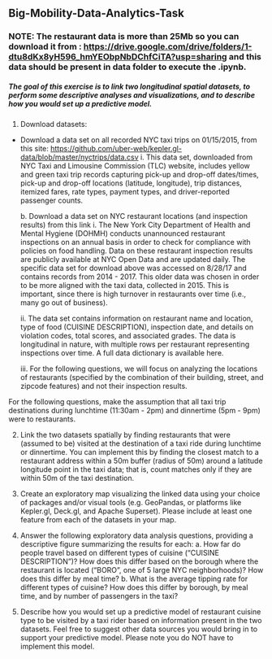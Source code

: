 ## Big-Mobility-Data-Analytics-Task

### NOTE: The restaurant data is more than 25Mb so you can download it from : https://drive.google.com/drive/folders/1-dtu8dKx8yH596_hmYEObpNbDChfCiTA?usp=sharing and this data should be present in data folder to execute the .ipynb.

##### The goal of this exercise is to link two longitudinal spatial datasets, to perform some descriptive analyses and visualizations, and to describe how you would set up a predictive model.


1. Download datasets:
- Download a data set on all recorded NYC taxi trips on 01/15/2015, from this site:
https://github.com/uber-web/kepler.gl-data/blob/master/nyctrips/data.csv
    i. This data set, downloaded from NYC Taxi and Limousine Commission (TLC) website,
    includes yellow and green taxi trip records capturing pick-up and drop-off dates/times,
    pick-up and drop-off locations (latitude, longitude), trip distances, itemized fares, rate
    types, payment types, and driver-reported passenger counts.

  b. Download a data set on NYC restaurant locations (and inspection results) from this link
    i. The New York City Department of Health and Mental Hygiene (DOHMH) conducts
    unannounced restaurant inspections on an annual basis in order to check for compliance
    with policies on food handling. Data on these restaurant inspection results are publicly
    available at NYC Open Data and are updated daily. The specific data set for download
    above was accessed on 8/28/17 and contains records from 2014 - 2017. This older data
    was chosen in order to be more aligned with the taxi data, collected in 2015. This is
    important, since there is high turnover in restaurants over time (i.e., many go out of
    business).
    
    ii. The data set contains information on restaurant name and location, type of food
    (CUISINE DESCRIPTION), inspection date, and details on violation codes, total scores,
    and associated grades. The data is longitudinal in nature, with multiple rows per
    restaurant representing inspections over time. A full data dictionary is available here.
    
    iii. For the following questions, we will focus on analyzing the locations of restaurants
    (specified by the combination of their building, street, and zipcode features) and not
    their inspection results.

For the following questions, make the assumption that all taxi trip destinations during lunchtime (11:30am -
2pm) and dinnertime (5pm - 9pm) were to restaurants.

2. Link the two datasets spatially by finding restaurants that were (assumed to be) visited at the
destination of a taxi ride during lunchtime or dinnertime. You can implement this by finding the closest
match to a restaurant address within a 50m buffer (radius of 50m) around a latitude longitude point in
the taxi data; that is, count matches only if they are within 50m of the taxi destination.

3. Create an exploratory map visualizing the linked data using your choice of packages and/or visual
tools (e.g. GeoPandas, or platforms like Kepler.gl, Deck.gl, and Apache Superset). Please include at
least one feature from each of the datasets in your map.

4. Answer the following exploratory data analysis questions, providing a descriptive figure
summarizing the results for each:
a. How far do people travel based on different types of cuisine (“CUISINE DESCRIPTION”)? How
does this differ based on the borough where the restaurant is located (“BORO”, one of 5 large
NYC neighborhoods)? How does this differ by meal time?
b. What is the average tipping rate for different types of cuisine? How does this differ by borough,
by meal time, and by number of passengers in the taxi?

5. Describe how you would set up a predictive model of restaurant cuisine type to be visited by a taxi
rider based on information present in the two datasets. Feel free to suggest other data sources you
would bring in to support your predictive model. Please note you do NOT have to implement this model.
